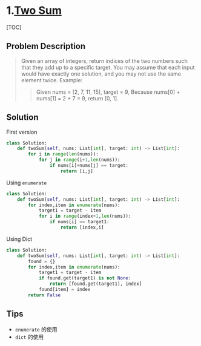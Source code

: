 # 1.[Two Sum](https://leetcode.com/problems/two-sum)

[TOC]

## Problem Description

> Given an array of integers, return indices of the two numbers such that they add up to a specific target.
> You may assume that each input would have exactly one solution, and you may not use the same element twice.
> Example:
>
> > Given nums = [2, 7, 11, 15], target = 9,
> > Because nums[0] + nums[1] = 2 + 7 = 9,
> > return [0, 1].

## Solution

First version

```python
class Solution:
    def twoSum(self, nums: List[int], target: int) -> List[int]:
        for i in range(len(nums)):
            for j in range(i+1,len(nums)):
                if nums[i]+nums[j] == target:
                    return [i,j]
```

Using `enumerate`

```python
class Solution:
    def twoSum(self, nums: List[int], target: int) -> List[int]:
        for index,item in enumerate(nums):
            target1 = target - item
            for i in range(index+1,len(nums)):
                if nums[i] == target1:
                    return [index,i]
```

Using Dict

```python
class Solution:
    def twoSum(self, nums: List[int], target: int) -> List[int]:
        found = {}
        for index,item in enumerate(nums):
            target1 = target - item
            if found.get(target1) is not None:
                return [found.get(target1), index]
            found[item] = index
        return False       
```

## Tips

- `enumerate` 的使用
- `dict` 的使用